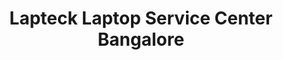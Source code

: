 ---
title: "Lapteck Laptop Service Center Bangalore"
url: /bangalore/lapteck-laptop-service-center-bangalore/
shop: computer
---
